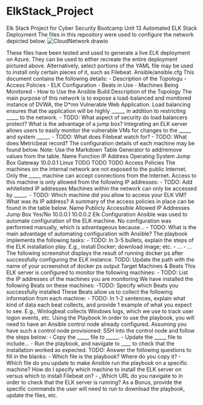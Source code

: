 # ElkStack_Project
Elk Stack Project for Cyber Security Bootcamp Unit 13
Automated ELK Stack Deployment
The files in this repository were used to configure the network depicted below.
![CloudNetwork drawio](https://user-images.githubusercontent.com/89550625/146598010-9aabf403-a936-4371-8dfc-ac491afc5690.png)

These files have been tested and used to generate a live ELK deployment on Azure. They can be used to either recreate the entire deployment pictured above.
Alternatively, select portions of the YAML file may be used to install only certain pieces of it, such as Filebeat.
Ansible/ansible.cfg
This document contains the following details: - Description of the Topologu - Access Policies - ELK Configuration - Beats in Use - Machines Being Monitored - How to
Use the Ansible Build
Description of the Topology
The main purpose of this network is to expose a load-balanced and monitored instance of DVWA, the D*mn Vulnerable Web Application.
Load balancing ensures that the application will be highly _____, in addition to restricting _____ to the network. - TODO: What aspect of security do load balancers
protect? What is the advantage of a jump box?
Integrating an ELK server allows users to easily monitor the vulnerable VMs for changes to the _____ and system _____. - TODO: What does Filebeat watch for? - TODO:
What does Metricbeat record?
The configuration details of each machine may be found below. Note: Use the Markdown Table Generator to add/remove values from the table.
Name Function
IP
Address
Operating
System
Jump Box Gateway 10.0.0.1 Linux
TODO
TODO
TODO
Access Policies
The machines on the internal network are not exposed to the public Internet.
Only the _____ machine can accept connections from the Internet. Access to this machine is only allowed from the following IP addresses: - TODO: Add whitelisted IP
addresses
Machines within the network can only be accessed by _____. - TODO: Which machine did you allow to access your ELK VM? What was its IP address?
A summary of the access policies in place can be found in the table below.
Name Publicly Accessible
Allowed IP
Addresses
Jump Box Yes/No 10.0.0.1 10.0.0.2
Elk Configuration
Ansible was used to automate configuration of the ELK machine. No configuration was performed manually, which is advantageous because... - TODO: What is the
main advantage of automating configuration with Ansible?
The playbook implements the following tasks: - TODO: In 3-5 bullets, explain the steps of the ELK installation play. E.g., install Docker; download image; etc. - ... - ...
The following screenshot displays the result of running docker ps after successfully configuring the ELK instance.
TODO: Update the path with the name of your screenshot of docker ps output
Target Machines & Beats
This ELK server is configured to monitor the following machines: - TODO: List the IP addresses of the machines you are monitoring
We have installed the following Beats on these machines: -TODO: Specify which Beats you successfully installed
These Beats allow us to collect the following information from each machine: - TODO: In 1-2 sentences, explain what kind of data each beat collects, and provide 1
example of what you expect to see. E.g., Winlogbeat collects Windows logs, which we use to track user logon events, etc.
Using the Playbook
In order to use the playbook, you will need to have an Ansible control node already configured. Assuming you have such a control node provisioned:
SSH into the control node and follow the steps below: - Copy the _____ file to _____. - Update the _____ file to include... - Run the playbook, and navigate to ____ to
check that the installation worked as expected.
TODO: Answer the following questions to fill in the blanks: - Which file is the playbook? Where do you copy it? - Which file do you update to make Ansible run the
playbook on a specific machine? How do I specify which machine to install the ELK server on versus which to install Filebeat on? - _Which URL do you navigate to in
order to check that the ELK server is running?
As a Bonus, provide the specific commands the user will need to run to download the playbook, update the files, etc.
